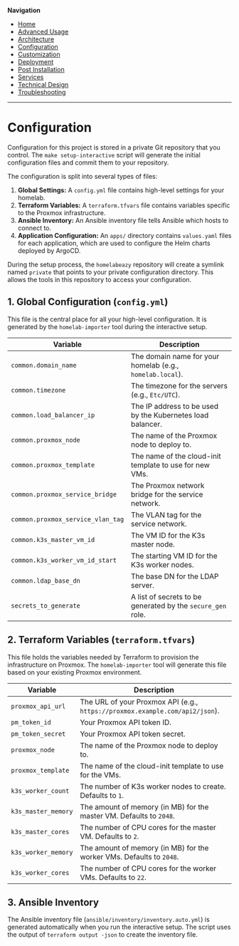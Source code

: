 **Navigation**
* [Home](index.md)
* [Advanced Usage](advanced-usage.md)
* [Architecture](architecture.md)
* [Configuration](configuration.md)
* [Customization](customization.md)
* [Deployment](deployment.md)
* [Post Installation](post-installation.md)
* [Services](services.md)
* [Technical Design](technical-design.md)
* [Troubleshooting](troubleshooting.md)

---

# Configuration

Configuration for this project is stored in a private Git repository that you control. The `make setup-interactive` script will generate the initial configuration files and commit them to your repository.

The configuration is split into several types of files:

1.  **Global Settings:** A `config.yml` file contains high-level settings for your homelab.
2.  **Terraform Variables:** A `terraform.tfvars` file contains variables specific to the Proxmox infrastructure.
3.  **Ansible Inventory:** An Ansible inventory file tells Ansible which hosts to connect to.
4.  **Application Configuration:** An `apps/` directory contains `values.yaml` files for each application, which are used to configure the Helm charts deployed by ArgoCD.

During the setup process, the `homelabeazy` repository will create a symlink named `private` that points to your private configuration directory. This allows the tools in this repository to access your configuration.

## 1. Global Configuration (`config.yml`)

This file is the central place for all your high-level configuration. It is generated by the `homelab-importer` tool during the interactive setup.

| Variable                   | Description                                                 |
| -------------------------- | ----------------------------------------------------------- |
| `common.domain_name`       | The domain name for your homelab (e.g., `homelab.local`).   |
| `common.timezone`          | The timezone for the servers (e.g., `Etc/UTC`).             |
| `common.load_balancer_ip`  | The IP address to be used by the Kubernetes load balancer.  |
| `common.proxmox_node`      | The name of the Proxmox node to deploy to.                  |
| `common.proxmox_template`  | The name of the cloud-init template to use for new VMs.     |
| `common.proxmox_service_bridge` | The Proxmox network bridge for the service network.    |
| `common.proxmox_service_vlan_tag` | The VLAN tag for the service network.               |
| `common.k3s_master_vm_id`  | The VM ID for the K3s master node.                          |
| `common.k3s_worker_vm_id_start` | The starting VM ID for the K3s worker nodes.            |
| `common.ldap_base_dn`      | The base DN for the LDAP server.                            |
| `secrets_to_generate`      | A list of secrets to be generated by the `secure_gen` role. |

## 2. Terraform Variables (`terraform.tfvars`)

This file holds the variables needed by Terraform to provision the infrastructure on Proxmox. The `homelab-importer` tool will generate this file based on your existing Proxmox environment.

| Variable              | Description                                                                 |
| --------------------- | --------------------------------------------------------------------------- |
| `proxmox_api_url`     | The URL of your Proxmox API (e.g., `https://proxmox.example.com/api2/json`). |
| `pm_token_id`         | Your Proxmox API token ID.                                                  |
| `pm_token_secret`     | Your Proxmox API token secret.                                              |
| `proxmox_node`        | The name of the Proxmox node to deploy to.                                  |
| `proxmox_template`    | The name of the cloud-init template to use for the VMs.                     |
| `k3s_worker_count`    | The number of K3s worker nodes to create. Defaults to `1`.                  |
| `k3s_master_memory`   | The amount of memory (in MB) for the master VM. Defaults to `2048`.         |
| `k3s_master_cores`    | The number of CPU cores for the master VM. Defaults to `2`.                 |
| `k3s_worker_memory`   | The amount of memory (in MB) for the worker VMs. Defaults to `2048`.         |
| `k3s_worker_cores`    | The number of CPU cores for the worker VMs. Defaults to `22`.               |

## 3. Ansible Inventory

The Ansible inventory file (`ansible/inventory/inventory.auto.yml`) is generated automatically when you run the interactive setup. The script uses the output of `terraform output -json` to create the inventory file.
